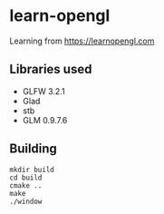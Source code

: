 # learn-opengl
Learning from https://learnopengl.com

## Libraries used
- GLFW 3.2.1
- Glad
- stb
- GLM 0.9.7.6

## Building
```
mkdir build
cd build
cmake ..
make
./window
```